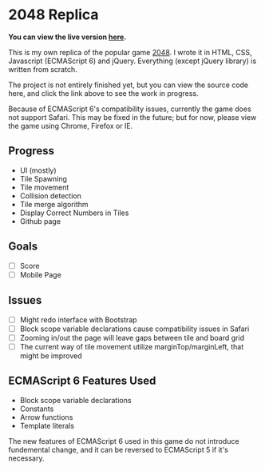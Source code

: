 # 2048 Replica
**You can view the live version [here](http://charliegdev.github.io/2048_replica/).**

This is my own replica of the popular game [2048](https://gabrielecirulli.github.io/2048/).
I wrote it in HTML, CSS, Javascript (ECMAScript 6) and jQuery. Everything (except jQuery library) is written from scratch.

The project is not entirely finished yet, but you can view the source code here, and click the link
above to see the work in progress.

Because of ECMAScript 6's compatibility issues, currently the game does not support Safari. This may be fixed in the future; but
for now, please view the game using Chrome, Firefox or IE.

## Progress
- UI (mostly) 
- Tile Spawning
- Tile movement
- Collision detection 
- Tile merge algorithm
- Display Correct Numbers in Tiles
- Github page

## Goals
- [ ] Score
- [ ] Mobile Page

## Issues
- [ ] Might redo interface with Bootstrap
- [ ] Block scope variable declarations cause compatibility issues in Safari
- [ ] Zooming in/out the page will leave gaps between tile and board grid
- [ ] The current way of tile movement utilize marginTop/marginLeft, that might be improved

## ECMAScript 6 Features Used
- Block scope variable declarations
- Constants
- Arrow functions
- Template literals

The new features of ECMAScript 6 used in this game do not introduce fundemental change, and it can be reversed to ECMAScript 5 if 
it's necessary.